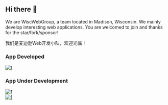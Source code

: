 ## Hi there 👋

We are WiscWebGroup, a team located in Madison, Wisconsin. We mainly develop interesting web applications. You are welcomed to join and thanks for the star/fork/sponsor!

我们是麦迪逊Web开发小队，欢迎光临！

### App Developed
[![1](https://github-readme-stats.vercel.app/api/pin/?username=WiscWebGroup&repo=echoq)](https://github.com/WiscWebGroup/echoq)

### App Under Development
[![1](https://github-readme-stats.vercel.app/api/pin/?username=WiscWebGroup&repo=photoly)](https://github.com/WiscWebGroup/photoly)<br/>
[![1](https://github-readme-stats.vercel.app/api/pin/?username=WiscWebGroup&repo=strayway)](https://github.com/WiscWebGroup/strayway)

<!--

**Here are some ideas to get you started:**

🙋‍♀️ A short introduction - what is your organization all about?
🌈 Contribution guidelines - how can the community get involved?
👩‍💻 Useful resources - where can the community find your docs? Is there anything else the community should know?
🍿 Fun facts - what does your team eat for breakfast?
🧙 Remember, you can do mighty things with the power of [Markdown](https://docs.github.com/github/writing-on-github/getting-started-with-writing-and-formatting-on-github/basic-writing-and-formatting-syntax)
-->

